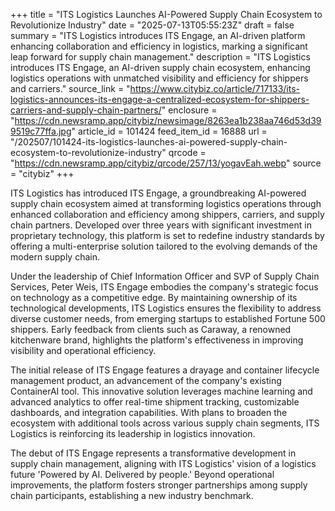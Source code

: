+++
title = "ITS Logistics Launches AI-Powered Supply Chain Ecosystem to Revolutionize Industry"
date = "2025-07-13T05:55:23Z"
draft = false
summary = "ITS Logistics introduces ITS Engage, an AI-driven platform enhancing collaboration and efficiency in logistics, marking a significant leap forward for supply chain management."
description = "ITS Logistics introduces ITS Engage, an AI-driven supply chain ecosystem, enhancing logistics operations with unmatched visibility and efficiency for shippers and carriers."
source_link = "https://www.citybiz.co/article/717133/its-logistics-announces-its-engage-a-centralized-ecosystem-for-shippers-carriers-and-supply-chain-partners/"
enclosure = "https://cdn.newsramp.app/citybiz/newsimage/8263ea1b238aa746d53d399519c77ffa.jpg"
article_id = 101424
feed_item_id = 16888
url = "/202507/101424-its-logistics-launches-ai-powered-supply-chain-ecosystem-to-revolutionize-industry"
qrcode = "https://cdn.newsramp.app/citybiz/qrcode/257/13/yogavEah.webp"
source = "citybiz"
+++

<p>ITS Logistics has introduced ITS Engage, a groundbreaking AI-powered supply chain ecosystem aimed at transforming logistics operations through enhanced collaboration and efficiency among shippers, carriers, and supply chain partners. Developed over three years with significant investment in proprietary technology, this platform is set to redefine industry standards by offering a multi-enterprise solution tailored to the evolving demands of the modern supply chain.</p><p>Under the leadership of Chief Information Officer and SVP of Supply Chain Services, Peter Weis, ITS Engage embodies the company's strategic focus on technology as a competitive edge. By maintaining ownership of its technological developments, ITS Logistics ensures the flexibility to address diverse customer needs, from emerging startups to established Fortune 500 shippers. Early feedback from clients such as Caraway, a renowned kitchenware brand, highlights the platform's effectiveness in improving visibility and operational efficiency.</p><p>The initial release of ITS Engage features a drayage and container lifecycle management product, an advancement of the company's existing ContainerAI tool. This innovative solution leverages machine learning and advanced analytics to offer real-time shipment tracking, customizable dashboards, and integration capabilities. With plans to broaden the ecosystem with additional tools across various supply chain segments, ITS Logistics is reinforcing its leadership in logistics innovation.</p><p>The debut of ITS Engage represents a transformative development in supply chain management, aligning with ITS Logistics' vision of a logistics future 'Powered by AI. Delivered by people.' Beyond operational improvements, the platform fosters stronger partnerships among supply chain participants, establishing a new industry benchmark.</p>